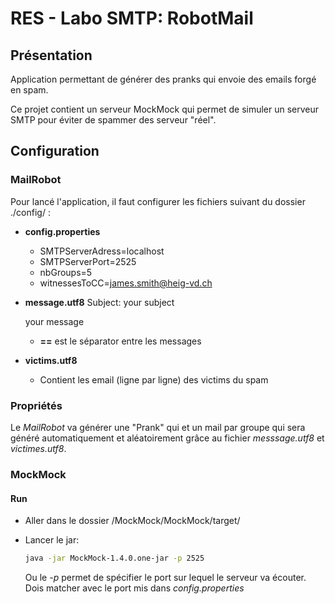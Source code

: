 # RES - Labo SMTP: RobotMail
## Présentation
Application permettant de générer des pranks qui envoie des emails forgé en spam.

Ce projet contient un serveur MockMock qui permet de simuler un serveur SMTP pour éviter de spammer des serveur "réel".

## Configuration
### MailRobot

Pour lancé l'application, il faut configurer les fichiers suivant du dossier ./config/ :

- **config.properties**
  - SMTPServerAdress=localhost
  - SMTPServerPort=2525
  - nbGroups=5
  - witnessesToCC=james.smith@heig-vd.ch

- **message.utf8**
  Subject: your subject

  your message

  - **==** est le séparator entre les messages

- **victims.utf8**

  - Contient les email (ligne par ligne) des victims du spam

### Propriétés

Le *MailRobot* va générer une "Prank" qui et un mail par groupe qui sera généré automatiquement et aléatoirement grâce au fichier *messsage.utf8* et *victimes.utf8*.

### MockMock

#### Run

- Aller dans le dossier /MockMock/MockMock/target/


- Lancer le jar:

  ```bash
  java -jar MockMock-1.4.0.one-jar -p 2525
  ```

  Ou le *-p* permet de spécifier le port sur lequel le serveur va écouter. Dois matcher avec le port mis dans *config.properties*

